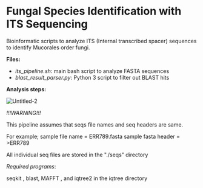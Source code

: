 # Fungal Species Identification with ITS Sequencing
Bioinformatic scripts to analyze ITS (Internal transcribed spacer) sequences to identify Mucorales order fungi. 

**Files:**
- _its_pipeline.sh_: main bash script to analyze FASTA sequences
- _blast_result_parser.py_: Python 3 script to filter out BLAST hits

**Analysis steps:**

![Untitled-2](https://github.com/osmanmerdan/Fungal-ITS-Sequence-Analysis/assets/91588759/c6114cdf-8b3a-4132-9a28-b19b5950a791)


_!!!WARNING!!!_

This pipeline assumes that seqs file names and seq headers are same.

For example; sample file name = ERR789.fasta sample fasta header = >ERR789

All individual seq files are stored in the "./seqs" directory

_Required programs_:

seqkit , blast, MAFFT , and iqtree2 in the iqtree directory
